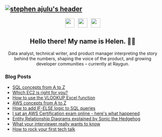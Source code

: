## [![stephen ajulu's header](https://github.com/stephenajulu/stephenajulu/blob/master/images/edited%20header.png)](https://stephenajulu.com)

<p align='center'>
<a href="https://dev.to/helenanders26"><img height="30" src="https://github.com/stephenajulu/WaylonWalker/blob/main/icon/dev.png?raw=true"></a>&nbsp;&nbsp;
<a href="https://twitter.com/helenanders26"><img height="30" src="https://github.com/stephenajulu/WaylonWalker/blob/main/icon/twitter.png?raw=true"></a>&nbsp;&nbsp;
<a href="https://www.linkedin.com/in/helenanders26/"><img height="30" src="https://github.com/stephenajulu/WaylonWalker/blob/main/icon/linkedin.png?raw=true"></a>
</p>

<h2 align="center">Hello there! My name is Helen. 👋🤓</h2>
<p align="center">Data analyst, technical writer, and product manager interpreting the story behind the numbers, shaping the voice of the product, and growing developer communities – currently at Raygun.</p>

### Blog Posts
<!-- BLOG-POST-LIST:START -->
- [SQL concepts from A to Z](https://dev.to/helenanders26/sql-series-from-a-to-z-2pk9)
- [Which EC2 is right for you?](https://dev.to/helenanders26/aws-series-which-ec2-is-right-for-you-3f83)
- [How to use the VLOOKUP Excel function](https://dev.to/helenanders26/how-to-use-the-vlookup-excel-function-2gp5)
- [AWS concepts from A to Z](https://dev.to/helenanders26/aws-series-aws-from-a-to-z-45b1)
- [How to add IF-ELSE logic to SQL queries](https://dev.to/helenanders26/how-to-add-if-else-logic-to-sql-queries-34ai)
- [I sat an AWS Certification exam online - here's what happened](https://dev.to/helenanders26/i-sat-the-aws-cloud-practitioner-exam-online-here-s-what-happened-4chl)
- [Entity Relationship Diagrams explained by Sonic the Hedgehog](https://dev.to/helenanders26/entity-relationship-diagrams-explained-by-sonic-the-hedgehog-1m68)
- [What your interviewer really wants to know](https://dev.to/helenanders26/what-your-interviewer-really-wants-to-know-3kd5)
- [How to rock your first tech talk](https://dev.to/helenanders26/how-to-rock-your-first-tech-talk-28pp)
<!-- BLOG-POST-LIST:END -->




